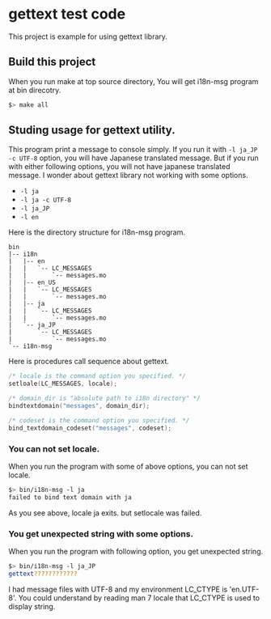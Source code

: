 # gettext test code

This project is example for using gettext library.

## Build this project

When you run make at top source directory, You will get i18n-msg program at
bin direcotry.
``` sh
$> make all
```

## Studing usage for gettext utility.

This program print a message to console simply. If you run it with 
`-l ja_JP -c UTF-8` option, you will have Japanese translated message. But
 if you run with either following options, you will not have japanese translated message. I wonder about gettext library not working with some options. 

* `-l ja`
* `-l ja -c UTF-8`
* `-l ja_JP`
* `-l en`

Here is the directory structure for i18n-msg program.
```
bin
|-- i18n
|   |-- en
|   |   `-- LC_MESSAGES
|   |       `-- messages.mo
|   |-- en_US
|   |   `-- LC_MESSAGES
|   |       `-- messages.mo
|   |-- ja
|   |   `-- LC_MESSAGES
|   |       `-- messages.mo
|   `-- ja_JP
|       `-- LC_MESSAGES
|           `-- messages.mo
`-- i18n-msg
```

Here is procedures call sequence about gettext.

``` c
/* locale is the command option you specified. */
setloale(LC_MESSAGES, locale);

/* domain_dir is "absolute path to i18n directory" */
bindtextdomain("messages", domain_dir);

/* codeset is the command option you specified. */
bind_textdomain_codeset("messages", codeset);
```


### You can not set locale.

When you run the program with some of above options, you can not set locale. 

``` sh
$> bin/i18n-msg -l ja
failed to bind text domain with ja
```

As you see above, locale ja exits. but setlocale was failed.

### You get unexpected string with some options.

When you run the program with following option, you get unexpected string. 

```sh
$> bin/i18n-msg -l ja_JP
gettext????????????
```

I had message files with UTF-8 and my environment LC_CTYPE is 'en.UTF-8'.
You could understand by reading man 7 locale that LC_CTYPE is used to display
string.

